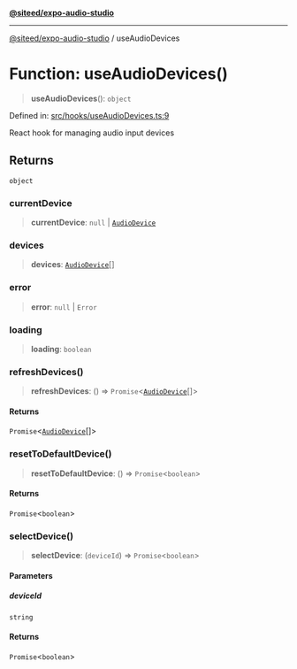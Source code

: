 [**@siteed/expo-audio-studio**](../README.md)

***

[@siteed/expo-audio-studio](../README.md) / useAudioDevices

# Function: useAudioDevices()

> **useAudioDevices**(): `object`

Defined in: [src/hooks/useAudioDevices.ts:9](https://github.com/deeeed/expo-audio-stream/blob/acf23f6c5feaf05159a3376898117bd6525f08bd/packages/expo-audio-studio/src/hooks/useAudioDevices.ts#L9)

React hook for managing audio input devices

## Returns

`object`

### currentDevice

> **currentDevice**: `null` \| [`AudioDevice`](../interfaces/AudioDevice.md)

### devices

> **devices**: [`AudioDevice`](../interfaces/AudioDevice.md)[]

### error

> **error**: `null` \| `Error`

### loading

> **loading**: `boolean`

### refreshDevices()

> **refreshDevices**: () => `Promise`\<[`AudioDevice`](../interfaces/AudioDevice.md)[]\>

#### Returns

`Promise`\<[`AudioDevice`](../interfaces/AudioDevice.md)[]\>

### resetToDefaultDevice()

> **resetToDefaultDevice**: () => `Promise`\<`boolean`\>

#### Returns

`Promise`\<`boolean`\>

### selectDevice()

> **selectDevice**: (`deviceId`) => `Promise`\<`boolean`\>

#### Parameters

##### deviceId

`string`

#### Returns

`Promise`\<`boolean`\>
